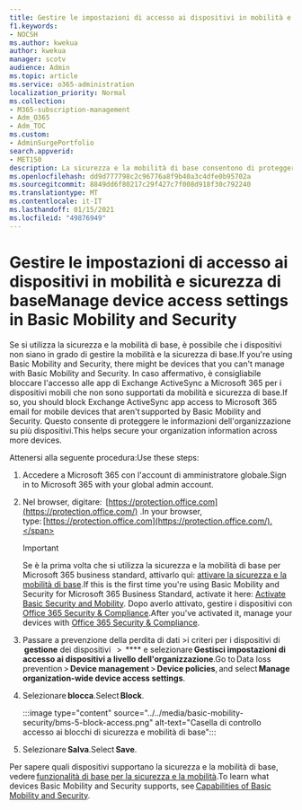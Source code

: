 ```yaml
---
title: Gestire le impostazioni di accesso ai dispositivi in mobilità e sicurezza di base
f1.keywords:
- NOCSH
ms.author: kwekua
author: kwekua
manager: scotv
audience: Admin
ms.topic: article
ms.service: o365-administration
localization_priority: Normal
ms.collection:
- M365-subscription-management
- Adm_O365
- Adm_TOC
ms.custom:
- AdminSurgePortfolio
search.appverid:
- MET150
description: La sicurezza e la mobilità di base consentono di proteggere e gestire i dispositivi mobili.
ms.openlocfilehash: dd9d777798c2c96776a8f9b40a3c4dfe0b95702a
ms.sourcegitcommit: 8849dd6f80217c29f427c7f008d918f30c792240
ms.translationtype: MT
ms.contentlocale: it-IT
ms.lasthandoff: 01/15/2021
ms.locfileid: "49876949"
---
```

# <a name="manage-device-access-settings-in-basic-mobility-and-security"></a><span data-ttu-id="50bb9-103">Gestire le impostazioni di accesso ai dispositivi in mobilità e sicurezza di base</span><span class="sxs-lookup"><span data-stu-id="50bb9-103">Manage device access settings in Basic Mobility and Security</span></span>

<span data-ttu-id="50bb9-104">Se si utilizza la sicurezza e la mobilità di base, è possibile che i dispositivi non siano in grado di gestire la mobilità e la sicurezza di base.</span><span class="sxs-lookup"><span data-stu-id="50bb9-104">If you're using Basic Mobility and Security, there might be devices that you can't manage with Basic Mobility and Security.</span></span> <span data-ttu-id="50bb9-105">In caso affermativo, è consigliabile bloccare l'accesso alle app di Exchange ActiveSync a Microsoft 365 per i dispositivi mobili che non sono supportati da mobilità e sicurezza di base.</span><span class="sxs-lookup"><span data-stu-id="50bb9-105">If so, you should block Exchange ActiveSync app access to Microsoft 365 email for mobile devices that aren't supported by Basic Mobility and Security.</span></span> <span data-ttu-id="50bb9-106">Questo consente di proteggere le informazioni dell'organizzazione su più dispositivi.</span><span class="sxs-lookup"><span data-stu-id="50bb9-106">This helps secure your organization information across more devices.</span></span>

<span data-ttu-id="50bb9-107">Attenersi alla seguente procedura:</span><span class="sxs-lookup"><span data-stu-id="50bb9-107">Use these steps:</span></span>

1. <span data-ttu-id="50bb9-108">Accedere a Microsoft 365 con l'account di amministratore globale.</span><span class="sxs-lookup"><span data-stu-id="50bb9-108">Sign in to  Microsoft 365 with your global admin account.</span></span>

2. <span data-ttu-id="50bb9-109">Nel browser, digitare:  [https://protection.office.com](https://protection.office.com/) .</span><span class="sxs-lookup"><span data-stu-id="50bb9-109">In your browser, type: [https://protection.office.com](https://protection.office.com/).</span></span>    

    >[!IMPORTANT]
    ><span data-ttu-id="50bb9-110">Se è la prima volta che si utilizza la sicurezza e la mobilità di base per Microsoft 365 business standard, attivarlo qui: [attivare la sicurezza e la mobilità di base](https://admin.microsoft.com/EAdmin/Device/IntuneInventory.aspx).</span><span class="sxs-lookup"><span data-stu-id="50bb9-110">If this is the first time you're using Basic Mobility and Security for Microsoft 365 Business Standard, activate it here: [Activate Basic Security and Mobility](https://admin.microsoft.com/EAdmin/Device/IntuneInventory.aspx).</span></span> <span data-ttu-id="50bb9-111">Dopo averlo attivato, gestire i dispositivi con [Office 365 Security & Compliance](https://protection.office.com/).</span><span class="sxs-lookup"><span data-stu-id="50bb9-111">After you've activated it, manage your devices with [Office 365 Security & Compliance](https://protection.office.com/).</span></span>

3. <span data-ttu-id="50bb9-112">Passare a prevenzione della perdita di dati >i criteri per i dispositivi di  **gestione** dei dispositivi   >  \*\*\*\* e selezionare **Gestisci impostazioni di accesso ai dispositivi a livello dell'organizzazione**.</span><span class="sxs-lookup"><span data-stu-id="50bb9-112">Go to Data loss prevention > **Device management** > **Device policies**, and select **Manage organization-wide device access settings**.</span></span>

4. <span data-ttu-id="50bb9-113">Selezionare **blocca**.</span><span class="sxs-lookup"><span data-stu-id="50bb9-113">Select **Block**.</span></span>

    :::image type="content" source="../../media/basic-mobility-security/bms-5-block-access.png" alt-text="Casella di controllo accesso ai blocchi di sicurezza e mobilità di base":::

5. <span data-ttu-id="50bb9-115">Selezionare **Salva**.</span><span class="sxs-lookup"><span data-stu-id="50bb9-115">Select **Save**.</span></span>

<span data-ttu-id="50bb9-116">Per sapere quali dispositivi supportano la sicurezza e la mobilità di base, vedere [funzionalità di base per la sicurezza e la mobilità](capabilities.md).</span><span class="sxs-lookup"><span data-stu-id="50bb9-116">To learn what devices Basic Mobility and Security supports, see [Capabilities of Basic Mobility and Security](capabilities.md).</span></span>